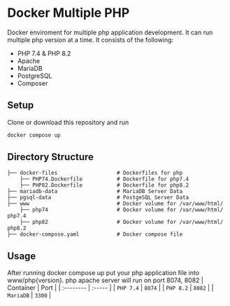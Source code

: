 # Docker Multiple PHP
Docker enviroment for multiple php application development. It can run multiple php version at a time. It consists of the following:
- PHP 7.4 & PHP 8.2
- Apache
- MariaDB
- PostgreSQL
- Composer

## Setup
Clone or download this repository and run
```bash
docker compose up
```

## Directory Structure
    ├── docker-files                   # Dockerfiles for php
        ├── PHP74.Dockerfile           # Dockerfile for php7.4
        ├── PHP82.Dockerfile           # Dockerfile for php8.2
    ├── mariadb-data                   # MariaDB Server Data
    ├── pgsql-data                     # PostgeSQL Server Data
    ├── www                            # Docker volume for /var/www/html/
        ├── php74                      # Docker volume for /var/www/html/ php7.4
        ├── php82                      # Docker volume for /var/www/html/ php8.2
    ├── docker-compose.yaml            # Docker compose file

## Usage
After running docker compose up put your php application file into www/php{version}. php apache server will run on port 8074, 8082
| Container | Port   |
| :-------- | :----- |
| `PHP 7.4` | `8074` |
| `PHP 8.2` | `8082` |
| `MariaDB` | `3300` |
